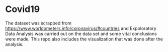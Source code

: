 # Covid19
The dataset was scrapped from https://www.worldometers.info/coronavirus/#countries and Expoloratory Data Analysis was carried out on the data set and some vital conclusions were made.
This repo also includes the visualization that was done after the analysis.
